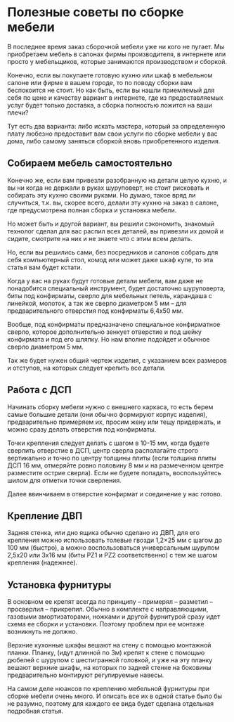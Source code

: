# Полезные советы по сборке мебели
В последнее время заказ сборочной мебели уже ни кого не пугает. Мы приобретаем мебель в салонах фирмы производителя, в интернете или просто у мебельщиков, которые занимаются производством и сборкой.

Конечно, если вы покупаете готовую кухню или шкаф в мебельном салоне или фирме в вашем городе, то по поводу сборки вам беспокоится не стоит. Но как быть, если вы нашли приемлемый для себя по цене и качеству вариант в интернете, где из предоставляемых услуг будет только доставка, а сборка полностью ложится на ваши плечи?

Тут есть два варианта: либо искать мастера, который за определенную плату любезно предоставит вам свои услуги по сборке мебели у вас дома, либо самому заняться сборкой вновь приобретенного изделия.

## Собираем мебель самостоятельно
Конечно же, если вам привезли разобранную на детали целую кухню, и вы ни когда не держали в руках шуруповерт, не стоит рисковать и собирать эту кухню своими руками. Но думаю, такое вряд ли случиться, т.к. вы, скорее всего, делали эту кухню на заказ в салоне, где предусмотрена полная сборка и установка мебели.

Но может быть и другой вариант, вы решили сэкономить, знакомый технолог сделал для вас распил всех деталей, вы привезли их домой и сидите, смотрите на них и не знаете что с этим всем делать.

Но, если вы решились сами, без посредников и салонов собрать для себя компьютерный стол, комод или может даже шкаф купе, то эта статья вам будет кстати.

Когда у вас на руках будут готовые детали мебели, вам даже не понадобится специальный инструмент, будет достаточно шуруповерта, биты под конфирматы, сверло для мебельных петель, карандаша с линейкой, молоток, а так же сверло диаметром 5 мм – для предварительного отверстия под конфирматы 6,4х50 мм.

Вообще, под конфирматы предназначено специальное конфирматное сверло, которое дополнительно зенкует отверстие и под шейку конфирмата и под его шляпку. Но нам вполне подойдет и обычное сверло диаметром 5 мм.

Так же будет нужен общий чертеж изделия, с указанием всех размеров и отступов, на которых следует крепить все детали.

## Работа с ДСП
Начинать сборку мебели нужно с внешнего каркаса, то есть берем самые большие детали (они обычно формируют корпус изделия), предварительно примеряем их, просим жену или тещу придержать, и можно сразу делать отверстия под конфирматы.

Точки крепления следует делать с шагом в 10-15 мм, когда будете сверлить отверстие в ДСП, центр сверла располагайте строго вертикально и точно по центру толщины плиты (если толщина плиты ДСП 16 мм, отмеряйте ровно половину 8 мм и на размеченном центре разместите острие сверла). Если не будете попадать, воспользуйтесь шилом для отметки точки сверления.

Далее ввинчиваем в отверстие конфирмат и соединение у нас готово.

## Крепление ДВП
Задняя стенка, или дно ящика обычно сделано из ДВП, для его крепления можно использовать толевые гвозди 1,2×25 мм с шагом до 100 мм (быстро), а можно воспользоваться универсальным шурупом 2,5х20 или 3х16 мм (биты PZ1 и PZ2 соответственно) с тем же шагом крепления (надежнее).

## Установка фурнитуры
В основном ее крепят всегда по принципу – примерял – разметил – просверлил – прикрепил. Обычно в комплекте с направляющими, газовыми амортизаторами, ножками и другой фурнитурой сразу идет схема ее сборки и установки. Поэтому проблем при ее монтаже возникнуть не должно.

Верхние кухонные шкафы вешают на стену с помощью монтажной планки. Планку, (идут длинной по 3м) крепят к стене с помощью дюбелей с шурупом с шестигранной головкой, и уже на эту планку вешают верхние шкафы, на которых по задней стенке на боковины предварительно монтируют регулируемые навесы.

На самом деле нюансов по креплению мебельной фурнитуры при сборке мебели очень много. И описать все их в одной статье было бы не разумно, поэтому для каждого ее вида будет сделана отдельная подробная статья.
